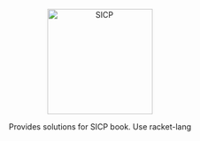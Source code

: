 <p align="center">
    <img width="190px" src="https://upload.wikimedia.org/wikipedia/en/9/9d/SICP_cover.jpg" title="SICP">
</p>

<p align="center">
Provides solutions for SICP book. Use racket-lang
</p>
